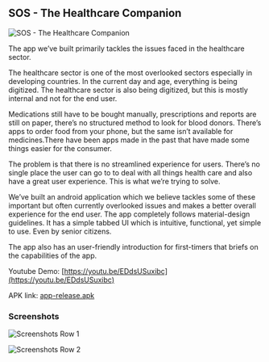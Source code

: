 ## SOS - The Healthcare Companion

![SOS - The Healthcare Companion](https://raw.githubusercontent.com/adithya321/SOS-The-Healthcare-Companion/master/GRAPHICS/SOS%20Poster.png)

The app we’ve built primarily tackles the issues faced in the healthcare sector.

The healthcare sector is one of the most overlooked sectors especially in developing countries. In the current day and age, everything is being digitized. The healthcare sector is also being digitized, but this is mostly internal and not for the end user. 

Medications still have to be bought manually, prescriptions and reports are still on paper, there’s no structured method to look for blood donors. There’s apps to order food from your phone, but the same isn’t available for medicines.There have been apps made in the past that have made some things easier for the consumer. 

The problem is that there is no streamlined experience for users. There’s no single place the user can go to to deal with all things health care and also have a great user experience. This is what we’re trying to solve.

We’ve built an android application which we believe tackles some of these important but often currently overlooked issues and makes a better overall experience for the end user. The app completely follows material-design guidelines. It has a simple tabbed UI which is intuitive, functional, yet simple to use. Even by senior citizens.

The app also has an user-friendly introduction for first-timers that briefs on the capabilities of the app.

Youtube Demo: [https://youtu.be/EDdsUSuxibc](https://youtu.be/EDdsUSuxibc)

APK link: [app-release.apk](https://github.com/adithya321/SOS-The-Healthcare-Companion/blob/master/app-release.apk)

### Screenshots

![Screenshots Row 1](https://raw.githubusercontent.com/adithya321/SOS-The-Healthcare-Companion/master/GRAPHICS/row_1.png)

![Screenshots Row 2](https://raw.githubusercontent.com/adithya321/SOS-The-Healthcare-Companion/master/GRAPHICS/row_2.png)